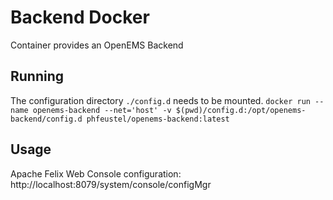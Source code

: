 # Backend Docker

Container provides an OpenEMS Backend

## Running
The configuration directory `./config.d` needs to be mounted.
`docker run --name openems-backend --net='host' -v $(pwd)/config.d:/opt/openems-backend/config.d phfeustel/openems-backend:latest`

## Usage
Apache Felix Web Console configuration: http://localhost:8079/system/console/configMgr

